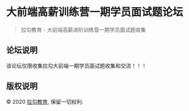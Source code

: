# 大前端高薪训练营一期学员面试题论坛

> 拉勾教育 - 大前端高薪进阶训练营一期学员面试题收集



## 论坛说明

该论坛仅限收集拉勾大前端一期学员面试题收集和交流！！！

## 版权说明

&copy; 2020 [拉勾教育](https://kaiwu.lagou.com), 保留一切权利.
